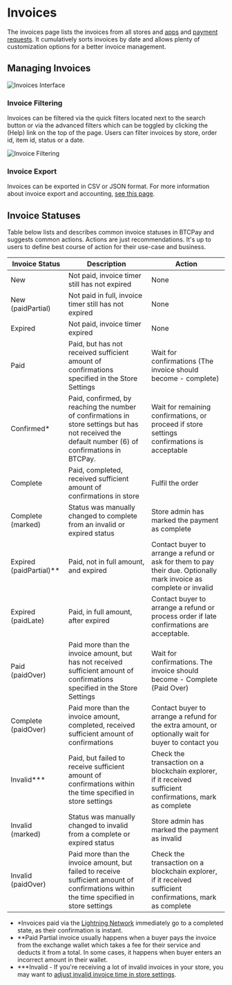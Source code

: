 # Invoices

The invoices page lists the invoices from all stores and [apps](./Apps.md) and [payment requests](./PaymentRequests.md). It cumulatively sorts invoices by date and allows plenty of customization options for a better invoice management.

## Managing Invoices

![Invoices Interface](../img/Invoices.png)

### Invoice Filtering

Invoices can be filtered via the quick filters located next to the search button or via the advanced filters which can be toggled by clicking the (Help) link on the top of the page. Users can filter invoices by store, order id, item id, status or a date.

![Invoice Filtering](../img/InvoiceFiltering.gif)

### Invoice Export

Invoices can be exported in CSV or JSON format. For more information about invoice export and accounting, [see this page](./Accounting.md).

## Invoice Statuses

Table below lists and describes common invoice statuses in BTCPay and suggests common actions. Actions are just recommendations. It's up to users to define best course of action for their use-case and business.

| Invoice Status         | Description                                                  | Action        |
| ---------------------- | ------------------------------------------------------------ | ------------- |
| New                    | Not paid, invoice timer still has not expired                | None          |
| New (paidPartial)      | Not paid in full, invoice timer still has not expired        | None          |
| Expired                | Not paid, invoice timer expired                              | None          |
| Paid                   | Paid, but has not received sufficient amount of confirmations specified in the Store Settings | Wait for confirmations (The invoice should become - complete) |
| Confirmed*             | Paid, confirmed, by reaching the number of confirmations in store settings but has not received the default number (6) of confirmations in BTCPay. | Wait for remaining confirmations, or proceed if store settings confirmations is acceptable  |
| Complete               | Paid, completed, received sufficient amount of confirmations in store | Fulfil the order |
| Complete (marked)      | Status was manually changed to complete from an invalid or expired status | Store admin has marked the payment as complete |
| Expired (paidPartial)**| Paid, not in full amount, and expired                    | Contact buyer to arrange a refund or ask for them to pay their due. Optionally mark invoice as complete or invalid |
| Expired (paidLate)     | Paid, in full amount, after expired                      | Contact buyer to arrange a refund or process order if late confirmations are acceptable.  | Optionally mark as complete or mark as invalid |
| Paid (paidOver)        | Paid more than the invoice amount, but has not received sufficient amount of confirmations specified in the Store Settings | Wait for confirmations. The invoice should become - Complete (Paid Over) |
| Complete (paidOver)    | Paid more than the invoice amount, completed, received sufficient amount of confirmations | Contact buyer to arrange a refund for the extra amount, or optionally wait for buyer to contact you |
| Invalid***             | Paid, but failed to receive sufficient amount of confirmations within the time specified in store settings | Check the transaction on a blockchain explorer, if it received sufficient confirmations, mark as complete |
| Invalid (marked)       | Status was manually changed to invalid from a complete or expired status | Store admin has marked the payment as invalid |
| Invalid (paidOver)     | Paid more than the invoice amount, but failed to receive sufficient amount of confirmations within the time specified in store settings | Check the transaction on a blockchain explorer, if it received sufficient confirmations, mark as complete |

* *Invoices paid via the [Lightning Network](./LightningNetwork.md) immediately go to a completed state, as their confirmation is instant.
* **Paid Partial invoice usually happens when a buyer pays the invoice from the exchange wallet  which takes a fee for their service and deducts it from a total. In some cases, it happens when buyer enters an  incorrect amount in their wallet.
* ***Invalid - If you're receiving a lot of invalid invoices in your store, you may want to [adjust invalid invoice time in store settings](./FAQ/FAQ-Stores.md#payment-invalid-if-transactions-fails-to-confirm-minutes-after-invoice-expiration).
